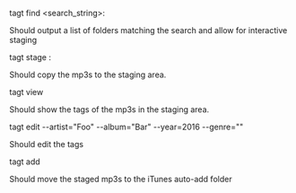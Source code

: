 tagt find <search_string>:

Should output a list of folders matching the search and allow for interactive
staging

tagt stage <folder>:

Should copy the mp3s to the staging area.

tagt view

Should show the tags of the mp3s in the staging area.

tagt edit --artist="Foo" --album="Bar" --year=2016 --genre=""

Should edit the tags

tagt add

Should move the staged mp3s to the iTunes auto-add folder
